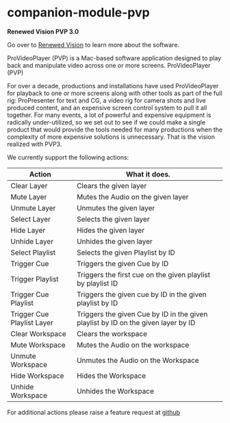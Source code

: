 # companion-module-pvp

**Renewed Vision PVP 3.0**

Go over to [Renewed Vision](https://renewedvision.com/provideoplayer/) to learn more about the software.

ProVideoPlayer (PVP) is a Mac-based software application designed to play back and manipulate video across one or more screens. ProVideoPlayer (PVP)

For over a decade, productions and installations have used ProVideoPlayer for playback to one or more screens along with other tools as part of the full rig: ProPresenter for text and CG, a video rig for camera shots and live produced content, and an expensive screen control system to pull it all together. For many events, a lot of powerful and expensive equipment is radically under-utilized, so we set out to see if we could make a single product that would provide the tools needed for many productions when the complexity of more expensive solutions is unnecessary. That is the vision realized with PVP3.

We currently support the following actions:

Action|	What it does.
-------|------------------
Clear Layer|	Clears the given layer
Mute Layer|	Mutes the Audio on the given layer
Unmute Layer|	Unmutes the given layer
Select Layer|	Selects the given layer
Hide Layer|	Hides the given layer
Unhide Layer|	Unhides the given layer
Select Playlist|	Selects the given Playlist by ID
Trigger Cue|	Triggers the given Cue by ID
Trigger Playlist|	Triggers the first cue on the given playlist by playlist ID
Trigger Cue Playlist|	Triggers the given cue by ID in the given playlist by ID
Trigger Cue Playlist Layer|	Triggers the given Cue by ID in the given playlist by ID on the given layer by ID
Clear Workspace|	Clears the workspace
Mute Workspace|	Mutes the Audio on the workspace
Unmute Workspace|	Unmutes the Audio on the Workspace
Hide Workspace|	Hides the Workspace
Unhide Workspace|	Unhides the Workspace
For additional actions please raise a feature request at [github](https://github.com/bitfocus/companion)
